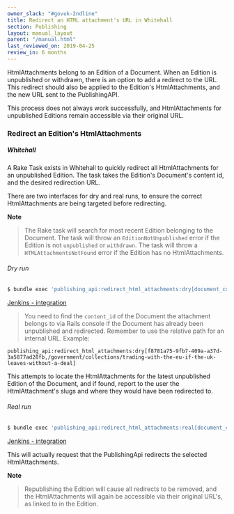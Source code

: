 ```yaml
---
owner_slack: "#govuk-2ndline"
title: Redirect an HTML attachment's URL in Whitehall
section: Publishing
layout: manual_layout
parent: "/manual.html"
last_reviewed_on: 2019-04-25
review_in: 6 months
---
```


HtmlAttachments belong to an Edition of a Document. When an Edition is unpublished or withdrawn,
there is an option to add a redirect to the URL. This redirect should also be applied to the Edition's
HtmlAttachments, and the new URL sent to the PublishingAPI.

This process does not always work successfully, and HtmlAttachments for unpublished Editions remain
accessible via their original URL.

### Redirect an Edition's HtmlAttachments

##### Whitehall

A Rake Task exists in Whitehall to quickly redirect all HtmlAttachments for an unpublished Edition.
The task takes the Edition's Document's content id, and the desired redirection URL.

There are two interfaces for dry and real runs, to ensure the correct HtmlAttachments are being targeted before redirecting.

**Note**
> The Rake task will search for most recent Edition belonging to the Document.
> The task will throw an `EditionNotUnpublished` error if the Edition is not `unpublished` or `withdrawn`.
> The task will throw a `HTMLAttachmentsNotFound` error if the Edition has no HtmlAttachments.


###### Dry run

```bash
$ bundle exec 'publishing_api:redirect_html_attachments:dry[document_content_id,redirection_url]'
```

[Jenkins - integration](https://deploy.integration.publishing.service.gov.uk/job/run-rake-task/parambuild/?delay=0sec&TARGET_APPLICATION=whitehall&MACHINE_CLASS=whitehall_backend&RAKE_TASK=%27publishing_api:redirect_html_attachments:dry[DOCUMENT_CONTENT_ID,REDIRECTION_URL]%27)

> You need to find the `content_id` of the Document the attachment belongs to via Rails console if the Document has already been unpublished and redirected.
> Remember to use the relative path for an internal URL. Example:
```
publishing_api:redirect_html_attachments:dry[f8781a75-9fb7-409a-a37d-3a5877ad28fb,/government/collections/trading-with-the-eu-if-the-uk-leaves-without-a-deal]
```

This attempts to locate the HtmlAttachments for the latest unpublished Edition of the Document, and if found, report to the user the HtmlAttachment's slugs and where they would have been redirected to.

###### Real run

```bash
$ bundle exec 'publishing_api:redirect_html_attachments:real[document_content_id,redirection_url]'
```

[Jenkins - integration](https://deploy.integration.publishing.service.gov.uk/job/run-rake-task/parambuild/?delay=0sec&TARGET_APPLICATION=whitehall&MACHINE_CLASS=whitehall_backend&RAKE_TASK=%27publishing_api:redirect_html_attachments:real[DOCUMENT_CONTENT_ID,REDIRECTION_URL]%27)

This will actually request that the PublishingApi redirects the selected HtmlAttachments.

**Note**
> Republishing the Edition will cause all redirects to be removed, and the HtmlAttachments will again be accessible via their
> original URL's, as linked to in the Edition.

